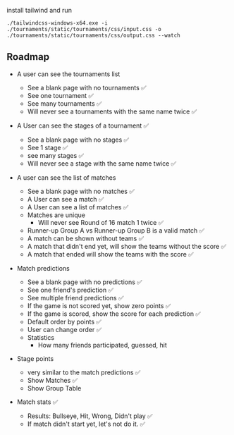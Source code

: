install tailwind and run

```
./tailwindcss-windows-x64.exe -i ./tournaments/static/tournaments/css/input.css -o ./tournaments/static/tournaments/css/output.css --watch
```


## Roadmap
- A user can see the tournaments list
  - See a blank page with no tournaments ✅
  - See one tournament ✅
  - See many tournaments ✅
  - Will never see a tournaments with the same name twice ✅


- A User can see the stages of a tournament ✅
  - See a blank page with no stages ✅
  - See 1 stage ✅
  - see many stages ✅
  - Will never see a stage with the same name twice ✅


- A user can see the list of matches
  - See a blank page with no matches ✅
  - A User can see a match ✅
  - A User can see a list of matches ✅
  - Matches are unique 
    -  Will never see Round of 16 match 1 twice ✅
  - Runner-up Group A vs Runner-up Group B is a valid match ✅
  - A match can be shown without teams ✅
  - A match that didn't end yet, will show the teams without the score ✅
  - A match that ended will show the teams with the score ✅

  
- Match predictions
  - See a blank page with no predictions ✅
  - See one friend's prediction ✅
  - See multiple friend predictions ✅
  - If the game is not scored yet, show zero points ✅
  - If the game is scored, show the score for each prediction ✅
  - Default order by points ✅
  - User can change order ✅
  - Statistics
    - How many friends participated, guessed, hit



- Stage points
  - very similar to the match predictions ✅
  - Show Matches ✅
  - Show Group Table


- Match stats ✅
  - Results: Bullseye, Hit, Wrong, Didn't play ✅
  - If match didn't start yet, let's not do it. ✅